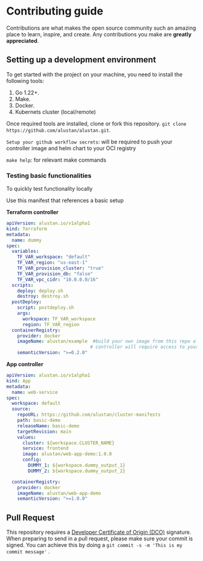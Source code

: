 # Contributing guide

Contributions are what makes the open source community such an amazing place to learn, inspire, and create. Any contributions you make are **greatly appreciated**.

## Setting up a development environment

To get started with the project on your machine, you need to install the following tools:
1. Go 1.22+. 
2. Make. 
3. Docker. 
4. Kubernets cluster (local/remote)

Once required tools are installed, clone or fork this repository. `git clone https://github.com/alustan/alustan.git`.

`Setup your github workflow secrets`: will be required to push your controller image and helm chart to your OCI registry

`make help`: for relevant make commands


### Testing basic functionalities

To quickly test functionality locally

Use this manifest that references a basic setup

**Terraform controller**

```yaml
apiVersion: alustan.io/v1alpha1
kind: Terraform
metadata:
  name: dummy
spec:
  variables:
    TF_VAR_workspace: "default"
    TF_VAR_region: "us-east-1"
    TF_VAR_provision_cluster: "true"
    TF_VAR_provision_db: "false"
    TF_VAR_vpc_cidr: "10.0.0.0/16"
  scripts:
    deploy: deploy.sh
    destroy: destroy.sh
  postDeploy:
    script: postdeploy.sh
    args:
      workspace: TF_VAR_workspace
      region: TF_VAR_region
  containerRegistry:
    provider: docker
    imageName: alustan/example  #build your own image from this repo alustan/basic-example since the 
                               # controller will require access to your registry to get tags that match   semantic constraint. Add registry secret to helm values files as specified in Readme before installing the helm chart in a k8s cluster
    semanticVersion: ">=0.2.0"

```

**App controller**

```yaml
apiVersion: alustan.io/v1alpha1
kind: App
metadata:
  name: web-service
spec:
  workspace: default
  source:
    repoURL: https://github.com/alustan/cluster-manifests
    path: basic-demo
    releaseName: basic-demo
    targetRevision: main
    values:
      cluster: ${workspace.CLUSTER_NAME}
      service: frontend
      image: alustan/web-app-demo:1.0.0
      config:
        DUMMY_1: ${workspace.dummy_output_1}
        DUMMY_2: ${workspace.dummy_output_2}

  containerRegistry:
    provider: docker
    imageName: alustan/web-app-demo
    semanticVersion: ">=1.0.0"

```

## Pull Request

This repository requires a [Developer Certificate of Origin (DCO)](https://developercertificate.org/) signature. 
When preparing to send in a pull request, please make sure your commit is signed. You can achieve this by doing a `git commit -s -m 'This is my commit message'` .


